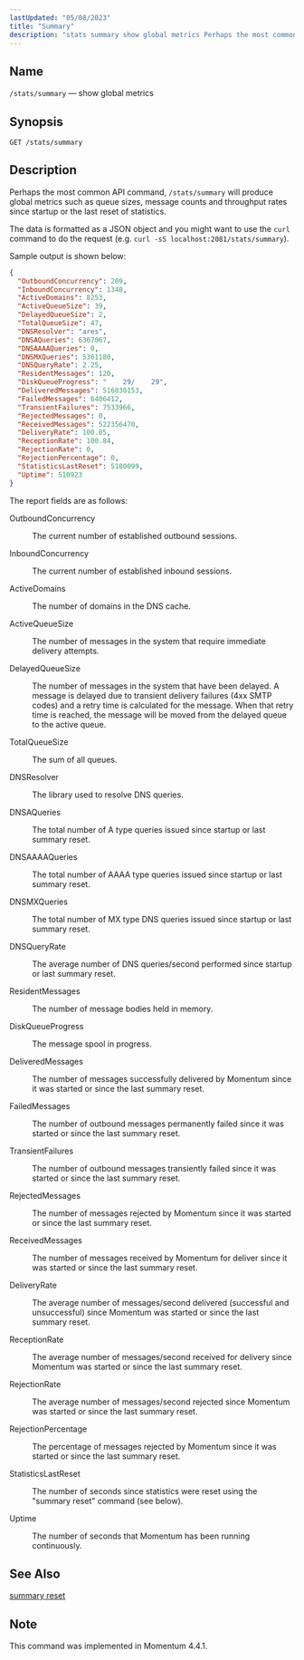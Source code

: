 ```yaml
---
lastUpdated: "05/08/2023"
title: "Summary"
description: "stats summary show global metrics Perhaps the most common API command stats summary will produce global metrics such as queue sizes message counts and throughput rates since startup or the last reset of statistics"
---
```


<a name="http_api_stats.summary"></a>
## Name

`/stats/summary` — show global metrics

## Synopsis

`GET /stats/summary`

## Description

Perhaps the most common API command, `/stats/summary` will produce global metrics such as queue sizes, message counts and throughput rates since startup or the last reset of statistics.

The data is formatted as a JSON object and you might want to use the `curl` command to do the request (e.g. `curl -sS localhost:2081/stats/summary`).

Sample output is shown below:

```json
{
  "OutboundConcurrency": 209,
  "InboundConcurrency": 1340,
  "ActiveDomains": 8253,
  "ActiveQueueSize": 39,
  "DelayedQueueSize": 2,
  "TotalQueueSize": 47,
  "DNSResolver": "ares",
  "DNSAQueries": 6307067,
  "DNSAAAAQueries": 0,
  "DNSMXQueries": 5361180,
  "DNSQueryRate": 2.25,
  "ResidentMessages": 120,
  "DiskQueueProgress": "    29/    29",
  "DeliveredMessages": 516030153,
  "FailedMessages": 6406412,
  "TransientFailures": 7533966,
  "RejectedMessages": 0,
  "ReceivedMessages": 522356470,
  "DeliveryRate": 100.85,
  "ReceptionRate": 100.84,
  "RejectionRate": 0,
  "RejectionPercentage": 0,
  "StatisticsLastReset": 5180099,
  "Uptime": 510923
}
```

The report fields are as follows:

<dl class="variablelist">

<dt>OutboundConcurrency</dt>

<dd>

The current number of established outbound sessions.

</dd>

<dt>InboundConcurrency</dt>

<dd>

The current number of established inbound sessions.

</dd>

<dt>ActiveDomains</dt>

<dd>

The number of domains in the DNS cache.

</dd>

<dt>ActiveQueueSize</dt>

<dd>

The number of messages in the system that require immediate delivery attempts.

</dd>

<dt>DelayedQueueSize</dt>

<dd>

The number of messages in the system that have been delayed. A message is delayed due to transient delivery failures (4xx SMTP codes) and a retry time is calculated for the message. When that retry time is reached, the message will be moved from the delayed queue to the active queue.

</dd>

<dt>TotalQueueSize</dt>

<dd>

The sum of all queues.

</dd>

<dt>DNSResolver</dt>

<dd>

The library used to resolve DNS queries.

</dd>

<dt>DNSAQueries</dt>

<dd>

The total number of A type queries issued since startup or last summary reset.

</dd>

<dt>DNSAAAAQueries</dt>

<dd>

The total number of AAAA type queries issued since startup or last summary reset.

</dd>

<dt>DNSMXQueries</dt>

<dd>

The total number of MX type DNS queries issued since startup or last summary reset.

</dd>

<dt>DNSQueryRate</dt>

<dd>

The average number of DNS queries/second performed since startup or last summary reset.

</dd>

<dt>ResidentMessages</dt>

<dd>

The number of message bodies held in memory.

</dd>

<dt>DiskQueueProgress</dt>

<dd>

The message spool in progress.

</dd>

<dt>DeliveredMessages</dt>

<dd>

The number of messages successfully delivered by Momentum since it was started or since the last summary reset.

</dd>

<dt>FailedMessages</dt>

<dd>

The number of outbound messages permanently failed since it was started or since the last summary reset.

</dd>

<dt>TransientFailures</dt>

<dd>

The number of outbound messages transiently failed since it was started or since the last summary reset.

</dd>

<dt>RejectedMessages</dt>

<dd>

The number of messages rejected by Momentum since it was started or since the last summary reset.

</dd>

<dt>ReceivedMessages</dt>

<dd>

The number of messages received by Momentum for deliver since it was started or since the last summary reset.

</dd>

<dt>DeliveryRate</dt>

<dd>

The average number of messages/second delivered (successful and unsuccessful) since Momentum was started or since the last summary reset.

</dd>

<dt>ReceptionRate</dt>

<dd>

The average number of messages/second received for delivery since Momentum was started or since the last summary reset.

</dd>

<dt>RejectionRate</dt>

<dd>

The average number of messages/second rejected since Momentum was started or since the last summary reset.

</dd>

<dt>RejectionPercentage</dt>

<dd>

The percentage of messages rejected by Momentum since it was started or since the last summary reset.

</dd>

<dt>StatisticsLastReset</dt>

<dd>

The number of seconds since statistics were reset using the "summary reset" command (see below).

</dd>

<dt>Uptime</dt>

<dd>

The number of seconds that Momentum has been running continuously.

</dd>

</dl>

## See Also

[summary reset](/momentum/4/console-commands/summary-reset)

## Note

This command was implemented in Momentum 4.4.1.
